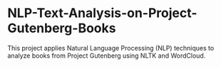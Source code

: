 # NLP-Text-Analysis-on-Project-Gutenberg-Books
This project applies Natural Language Processing (NLP) techniques to analyze books from Project Gutenberg using NLTK and WordCloud.
